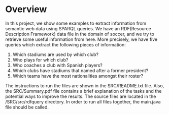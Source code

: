# Overview

In this project, we show some examples to extract information from semantic web data using SPARQL queries. We have an RDF(Resource Description Framework) data file  in the domain of soccer, and we try to retrieve some useful information from here. More precisely, we have five queries which extract the following pieces of information:

1. Which stadiums are used by which club?
2. Who plays for which club?
3. Who coaches a club with Spanish players?
4. Which clubs have stadiums that named after a former president?
5. Which teams have the most nationalities amongst their roster?


The instructions to run the files are shown in the SRC/README.txt file. Also, the SRC/Summary.pdf file contains a brief explanation of the tasks and the potential ways to improve the results. The source files are located in the /SRC/src/rdfquery directory. In order to run all files together, the main.java file should be called.




